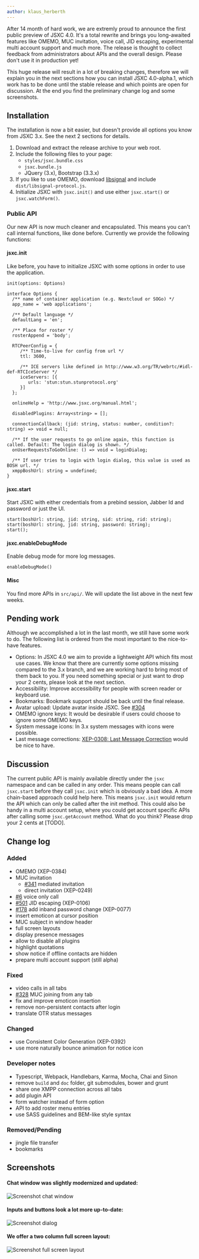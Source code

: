 ```yaml
---
author: klaus_herberth
---
```


After 14 month of hard work, we are extremly proud to announce the first public preview of JSXC 4.0. It's a total rewrite and brings
you long-awaited features like OMEMO, MUC invitation, voice call, JID escaping, experimental multi account support
and much more. The release is thought to collect feedback from administrators about APIs and the overall design. Please don't
use it in production yet!

This huge release will result in a lot of breaking changes, therefore we will explain you in the next sections how you can
install JSXC 4.0-alpha.1, which work has to be done until the stable release and which points are open for discussion. At the
end you find the preliminary change log and some screenshots.

## Installation
The installation is now a bit easier, but doesn't provide all options you know from JSXC 3.x. See the next 2 sections for details.

1. Download and extract the release archive to your web root.
2. Include the following files to your page:
   - `styles/jsxc.bundle.css`
   - `jsxc.bundle.js`
   - JQuery (3.x), Bootstrap (3.3.x)
3. If you like to use OMEMO, download [libsignal] and include `dist/libsignal-protocol.js`.
4. Initialize JSXC with `jsxc.init()` and use either `jsxc.start()` or `jsxc.watchForm()`.

### Public API
Our new API is now much cleaner and encapsulated. This means you can't call internal functions, like done before. Currently
we provide the following functions:

#### jsxc.init
Like before, you have to initialize JSXC with some options in order to use the application.

```
init(options: Options)

interface Options {
  /** name of container application (e.g. Nextcloud or SOGo) */
  app_name = 'web applications';

  /** Default language */
  defaultLang = 'en';

  /** Place for roster */
  rosterAppend = 'body';

  RTCPeerConfig = {
     /** Time-to-live for config from url */
     ttl: 3600,

     /** ICE servers like defined in http://www.w3.org/TR/webrtc/#idl-def-RTCIceServer */
     iceServers: [{
        urls: 'stun:stun.stunprotocol.org'
     }]
  };

  onlineHelp = 'http://www.jsxc.org/manual.html';

  disabledPlugins: Array<string> = [];

  connectionCallback: (jid: string, status: number, condition?: string) => void = null;

  /** If the user requests to go online again, this function is called. Default: The login dialog is shown. */
  onUserRequestsToGoOnline: () => void = loginDialog;

  /** If user tries to login with login dialog, this value is used as BOSH url. */
  xmppBoshUrl: string = undefined;
}
```

#### jsxc.start
Start JSXC with either credentials from a prebind session, Jabber Id and password or just the UI.

```
start(boshUrl: string, jid: string, sid: string, rid: string);
start(boshUrl: string, jid: string, password: string);
start();
```

#### jsxc.enableDebugMode
Enable debug mode for more log messages.

```
enableDebugMode()
```

#### Misc
You find more APIs in `src/api/`. We will update the list above in the next few weeks.

## Pending work
Although we accomplished a lot in the last month, we still have some work to do. The following list is ordered from the most important to the nice-to-have features.

- Options: In JSXC 4.0 we aim to provide a lightweight API which fits most use cases. We know that there are currently some options missing compared to the 3.x branch, and we are working hard to bring most of them back to you. If you need something special or just want to drop your 2 cents, please look at the next section.
- Accessibility: Improve accessibility for people with screen reader or keyboard use.
- Bookmarks: Bookmark support should be back until the final release.
- Avatar upload: Update avatar inside JSXC. See [#304](https://github.com/jsxc/jsxc/issues/304)
- OMEMO ignore keys: It would be desirable if users could choose to ignore some OMEMO keys.
- System message icons: In 3.x system messages with icons were possible.
- Last message corrections: [XEP-0308: Last Message Correction](https://xmpp.org/extensions/xep-0308.html) would be nice to have.

## Discussion
The current public API is mainly available directly under the `jsxc` namespace and can be called in any order. This means people can call `jsxc.start` before they call `jsxc.init` which is obviously a bad idea. A more chain-based approach could help here. This means `jsxc.init` would return the API which can only be called after the init method. This could also be handy in a multi account setup, where you could get account specific APIs after calling some `jsxc.getAccount` method. What do you think? Please drop your 2 cents at [TODO].

## Change log
### Added
- OMEMO (XEP-0384)
- MUC invitation
    - [#341](https://github.com/jsxc/jsxc/issues/341) mediated invitation
    - direct invitation (XEP-0249)
- [#6](https://github.com/jsxc/jsxc/issues/6) voice only call
- [#501](https://github.com/jsxc/jsxc/issues/501) JID escaping (XEP-0106)
- [#178](https://github.com/jsxc/jsxc/issues/178) add inband password change (XEP-0077)
- insert emoticon at cursor position
- MUC subject in window header
- full screen layouts
- display presence messages
- allow to disable all plugins
- highlight quotations
- show notice if offline contacts are hidden
- prepare multi account support (still alpha)

### Fixed
- video calls in all tabs
- [#328](https://github.com/jsxc/jsxc/issues/328) MUC joining from any tab
- fix and improve emoticon insertion
- remove non-persistent contacts after login
- translate OTR status messages

### Changed
- use Consistent Color Generation (XEP-0392)
- use more naturally bounce animation for notice icon

### Developer notes
- Typescript, Webpack, Handlebars, Karma, Mocha, Chai and Sinon
- remove `build` and `doc` folder, git submodules, bower and grunt
- share one XMPP connection across all tabs
- add plugin API
- form watcher instead of form option
- API to add roster menu entries
- use SASS guidelines and BEM-like style syntax

### Removed/Pending
- jingle file transfer
- bookmarks

## Screenshots
#### Chat window was slightly modernized and updated:
![Screenshot chat window]({{site.url}}/assets/v4.0.0/chat-window.png)

#### Inputs and buttons look a lot more up-to-date:
![Screenshot dialog]({{site.url}}/assets/v4.0.0/dialog.png)

#### We offer a two column full screen layout:
![Screenshot full screen layout]({{site.url}}/assets/v4.0.0/fullscreen-two-column.png)


[libsignal]: https://github.com/signalapp/libsignal-protocol-javascript
